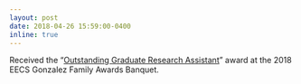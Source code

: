```yaml
---
layout: post
date: 2018-04-26 15:59:00-0400
inline: true
---
```


Received the “[Outstanding Graduate Research Assistant](https://www.eecs.utk.edu/2018-gonzalez-family-awards-banquet-april-26-2018/)” award at the 2018 EECS Gonzalez Family Awards Banquet.
